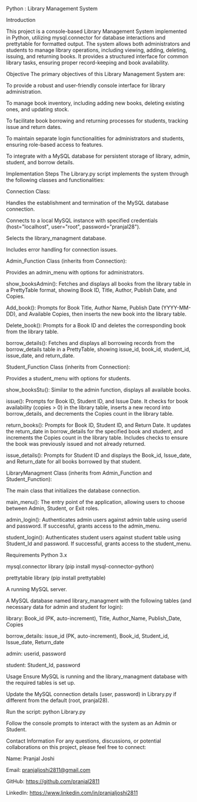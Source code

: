 Python : Library Management System

Introduction

This project is a console-based Library Management System implemented in Python, utilizing mysql.connector for database interactions and prettytable for formatted output. The system allows both administrators and students to manage library operations, including viewing, adding, deleting, issuing, and returning books. It provides a structured interface for common library tasks, ensuring proper record-keeping and book availability.

Objective
The primary objectives of this Library Management System are:

To provide a robust and user-friendly console interface for library administration.

To manage book inventory, including adding new books, deleting existing ones, and updating stock.

To facilitate book borrowing and returning processes for students, tracking issue and return dates.

To maintain separate login functionalities for administrators and students, ensuring role-based access to features.

To integrate with a MySQL database for persistent storage of library, admin, student, and borrow details.

Implementation Steps
The Library.py script implements the system through the following classes and functionalities:

Connection Class:

Handles the establishment and termination of the MySQL database connection.

Connects to a local MySQL instance with specified credentials (host="localhost", user="root", password="pranjal28").

Selects the library_managment database.

Includes error handling for connection issues.

Admin_Function Class (inherits from Connection):

Provides an admin_menu with options for administrators.

show_booksAdmin(): Fetches and displays all books from the library table in a PrettyTable format, showing Book ID, Title, Author, Publish Date, and Copies.

Add_book(): Prompts for Book Title, Author Name, Publish Date (YYYY-MM-DD), and Available Copies, then inserts the new book into the library table.

Delete_book(): Prompts for a Book ID and deletes the corresponding book from the library table.

borrow_details(): Fetches and displays all borrowing records from the borrow_details table in a PrettyTable, showing issue_id, book_id, student_id, issue_date, and return_date.

Student_Function Class (inherits from Connection):

Provides a student_menu with options for students.

show_booksStu(): Similar to the admin function, displays all available books.

issue(): Prompts for Book ID, Student ID, and Issue Date. It checks for book availability (copies > 0) in the library table, inserts a new record into borrow_details, and decrements the Copies count in the library table.

return_books(): Prompts for Book ID, Student ID, and Return Date. It updates the return_date in borrow_details for the specified book and student, and increments the Copies count in the library table. Includes checks to ensure the book was previously issued and not already returned.

issue_details(): Prompts for Student ID and displays the Book_id, Issue_date, and Return_date for all books borrowed by that student.

LibraryManagment Class (inherits from Admin_Function and Student_Function):

The main class that initializes the database connection.

main_menu(): The entry point of the application, allowing users to choose between Admin, Student, or Exit roles.

admin_login(): Authenticates admin users against admin table using userid and password. If successful, grants access to the admin_menu.

student_login(): Authenticates student users against student table using Student_Id and password. If successful, grants access to the student_menu.

Requirements
Python 3.x

mysql.connector library (pip install mysql-connector-python)

prettytable library (pip install prettytable)

A running MySQL server.

A MySQL database named library_managment with the following tables (and necessary data for admin and student for login):

library: Book_id (PK, auto-increment), Title, Author_Name, Publish_Date, Copies

borrow_details: issue_id (PK, auto-increment), Book_id, Student_id, Issue_date, Return_date

admin: userid, password

student: Student_Id, password

Usage
Ensure MySQL is running and the library_managment database with the required tables is set up.

Update the MySQL connection details (user, password) in Library.py if different from the default (root, pranjal28).

Run the script: python Library.py

Follow the console prompts to interact with the system as an Admin or Student.

Contact Information
For any questions, discussions, or potential collaborations on this project, please feel free to connect:

Name: Pranjal Joshi

Email: pranjaljoshi2811@gmail.com

GitHub: https://github.com/pranjal2811

LinkedIn: https://www.linkedin.com/in/pranjaljoshi2811

